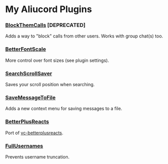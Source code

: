 # My Aliucord Plugins

### [BlockThemCalls](https://github.com/RazerTexz/My-plugins/raw/builds/BlockThemCalls.zip) [DEPRECATED]
Adds a way to "block" calls from other users.
Works with group chat(s) too.

### [BetterFontScale](https://github.com/RazerTexz/My-plugins/raw/builds/BetterFontScale.zip)
More control over font sizes (see plugin settings).

### [SearchScrollSaver](https://github.com/RazerTexz/My-plugins/raw/builds/SearchScrollSaver.zip)
Saves your scroll position when searching.

### [SaveMessageToFile](https://github.com/RazerTexz/My-plugins/raw/builds/SaveMessageToFile.zip)
Adds a new context menu for saving messages to a file.

### [BetterPlusReacts](https://github.com/RazerTexz/My-plugins/raw/builds/BetterPlusReacts.zip)
Port of [vc-betterplusreacts](https://github.com/Masterjoona/vc-betterplusreacts).

### [FullUsernames](https://github.com/RazerTexz/My-plugins/raw/builds/FullUsernames.zip)
Prevents username truncation.